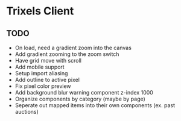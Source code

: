 # Trixels Client

## TODO
- On load, need a gradient zoom into the canvas
- Add gradient zooming to the zoom switch
- Have grid move with scroll
- Add mobile support
- Setup import aliasing
- Add outline to active pixel
- Fix pixel color preview
- Add background blur warning component z-index 1000
- Organize components by category (maybe by page)
- Seperate out mapped items into their own components (ex. past auctions)